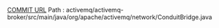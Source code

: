 [COMMIT URL](https://github.com/apache/activemq/commit/247243c9c120f5d1c526330813dcc2b8079f52c3)
Path : activemq/activemq-broker/src/main/java/org/apache/activemq/network/ConduitBridge.java